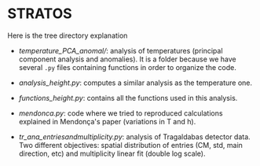 # STRATOS

Here is the tree directory explanation

- *temperature_PCA_anomal/*: analysis of temperatures (principal component analysis and anomalies). 
It is a folder because we have several `.py` files containing functions in order to organize the code.

- *analysis_height.py*: computes a similar analysis as the temperature one.
- *functions_height.py*: contains all the functions used in this analysis.

- *mendonca.py*: code where we tried to reproduced calculations explained in Mendonça's paper (variations in T and h).

- *tr_ana_entriesandmultiplicity.py*: analysis of Tragaldabas detector data. Two different objectives: spatial distribution of entries (CM, std, main direction, etc) and multiplicity linear fit (double log scale).

